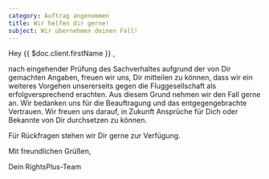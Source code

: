 ```yaml
---
category: Auftrag angenommen
title: Wir helfen dir gerne!
subject: Wir übernehmen deinen Fall!
---
```


Hey {{ $doc.client.firstName }} ,

nach eingehender Prüfung des Sachverhaltes aufgrund der von Dir gemachten Angaben, freuen wir uns, Dir mitteilen zu können, dass wir ein weiteres Vorgehen unsererseits gegen die Fluggesellschaft als erfolgversprechend erachten. Aus diesem Grund nehmen wir den Fall gerne an. Wir bedanken uns für die Beauftragung und das entgegengebrachte Vertrauen. Wir freuen uns darauf, in Zukunft Ansprüche für Dich oder Bekannte von Dir durchsetzen zu können.

Für Rückfragen stehen wir Dir gerne zur Verfügung.

Mit freundlichen Grüßen,

Dein RightsPlus-Team

